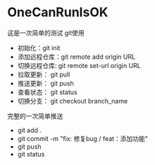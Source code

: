 # OneCanRunIsOK
这是一次简单的测试
git使用
+ 初始化：git init
+ 添加远程仓库：git remote add origin URL
+ 切换远程仓库: git remote set-url origin URL
+ 拉取更新： git pull
+ 推送更新： git push
+ 查看状态： git status
+ 切换分支： git checkout branch_name

完整的一次简单推送
+ git add .
+ git commit -m "fix: 修复bug / feat：添加功能"
+ git push
+ git status
